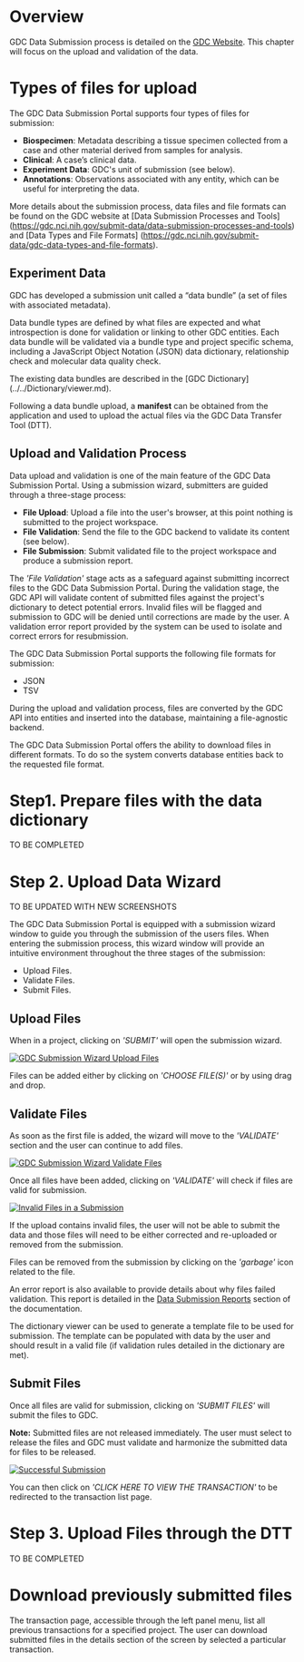 # Overview

GDC Data Submission process is detailed on the [GDC Website]( https://gdc.nci.nih.gov/submit-data/data-submission-processes-and-tools).
This chapter will focus on the upload and validation of the data.

# Types of files for upload
The GDC Data Submission Portal supports four types of files for submission:

* __Biospecimen__: Metadata describing a tissue specimen collected from a case and other material derived from samples for analysis.
* __Clinical__: A case’s clinical data.
* __Experiment Data__: GDC's unit of submission (see below).
* __Annotations__: Observations associated with any entity, which can be useful for interpreting the data.

More details about the submission process, data files and file formats can be found on the GDC website at [Data Submission Processes and Tools] (https://gdc.nci.nih.gov/submit-data/data-submission-processes-and-tools) and [Data Types and File Formats] (https://gdc.nci.nih.gov/submit-data/gdc-data-types-and-file-formats).

## Experiment Data

GDC has developed a submission unit called a “data bundle” (a set of files with associated metadata).

Data bundle types are defined by what files are expected and what introspection is done for validation or linking to other GDC entities. Each data bundle will be validated via a bundle type and project specific schema, including a JavaScript Object Notation (JSON) data dictionary, relationship check and molecular data quality check. 

The existing data bundles are described in the [GDC Dictionary] (../../Dictionary/viewer.md).


Following a data bundle upload, a __manifest__ can be obtained from the application and used to upload the actual files via the GDC Data Transfer Tool (DTT).

## Upload and Validation Process

Data upload and validation is one of the main feature of the GDC Data Submission Portal. Using a submission wizard, submitters are guided through a three-stage process:

* __File Upload__: Upload a file into the user's browser, at this point nothing is submitted to the project workspace.
* __File Validation__: Send the file to the GDC backend to validate its content (see below).
* __File Submission__: Submit validated file to the project workspace and produce a submission report.

The _'File Validation'_ stage acts as a safeguard against submitting incorrect files to the GDC Data Submission Portal. During the validation stage, the GDC API will validate content of submitted files against the project's dictionary to detect potential errors. Invalid files will be flagged and submission to GDC will be denied until corrections are made by the user. A validation error report provided by the system can be used to isolate and correct errors for resubmission.

The GDC Data Submission Portal supports the following file formats for submission:

* JSON
* TSV

During the upload and validation process, files are converted by the GDC API into entities and inserted into the database, maintaining a file-agnostic backend.

The GDC Data Submission Portal offers the ability to download files in different formats. To do so the system converts database entities back to the requested file format.


# Step1. Prepare files with the data dictionary
TO BE COMPLETED



# Step 2. Upload Data Wizard

TO BE UPDATED WITH NEW SCREENSHOTS


The GDC Data Submission Portal is equipped with a submission wizard window to guide you through the submission of the users files. When entering the submission process, this wizard window will provide an intuitive environment throughout the three stages of the submission:

* Upload Files.
* Validate Files.
* Submit Files.

## Upload Files

When in a project, clicking on _'SUBMIT'_ will open the submission wizard.

[![GDC Submission Wizard Upload Files](images/GDC_Submission_wizard_upload.png)](images/GDC_Submission_wizard_upload.png "Click to see the full image.")

Files can be added either by clicking on _'CHOOSE FILE(S)'_ or by using drag and drop.

## Validate Files

As soon as the first file is added, the wizard will move to the _'VALIDATE'_ section and the user can continue to add files.

[![GDC Submission Wizard Validate Files](images/GDC_Submission_wizard_Validate.png)](images/GDC_Submission_wizard_Validate.png "Click to see the full image.")

Once all files have been added, clicking on _'VALIDATE'_ will check if files are valid for submission.

[![Invalid Files in a Submission](images/GDC_Submission_wizard_invalid_files.png)](images/GDC_Submission_wizard_invalid_files.png "Click to see the full image.")

If the upload contains invalid files, the user will not be able to submit the data and those files will need to be either corrected and re-uploaded or removed from the submission.

Files can be removed from the submission by clicking on the _'garbage'_ icon related to the file.

An error report is also available to provide details about why files failed validation. This report is detailed in the [Data Submission Reports](https://gdc.nci.nih.gov/node/8449/) section of the documentation.

The dictionary viewer can be used to generate a template file to be used for submission. The template can be populated with data by the user and should result in a valid file (if validation rules detailed in the dictionary are met).

## Submit Files

Once all files are valid for submission, clicking on _'SUBMIT FILES'_ will submit the files to GDC.

**Note:** Submitted files are not released immediately. The user must select to release the files and GDC must validate and harmonize the submitted data for files to be released.

[![Successful Submission](images/GDC_Submission_wizard_successful_submission.png)](images/GDC_Submission_wizard_successful_submission.png "Click to see the full image.")

You can then click on _'CLICK HERE TO VIEW THE TRANSACTION'_ to be redirected to the transaction list page.

# Step 3. Upload Files through the DTT
TO BE COMPLETED


# Download previously submitted files

The transaction page, accessible through the left panel menu, list all previous transactions for a specified project. The user can download submitted files in the details section of the screen by selected a particular transaction.
